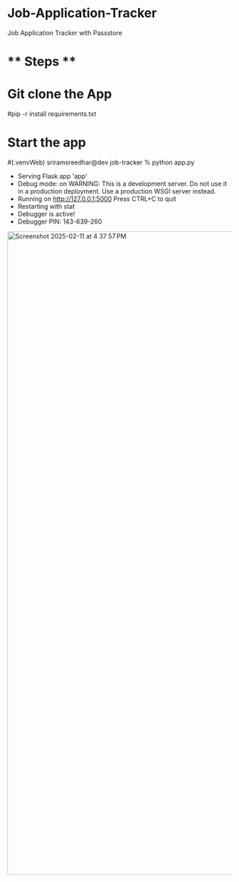 # Job-Application-Tracker
Job Application Tracker with Passstore

# ** Steps **

# Git clone the App 

#pip -r install  requirements.txt

# Start the app
#(.venvWeb) sriramsreedhar@dev job-tracker % python app.py
 * Serving Flask app 'app'
 * Debug mode: on
WARNING: This is a development server. Do not use it in a production deployment. Use a production WSGI server instead.
 * Running on http://127.0.0.1:5000
Press CTRL+C to quit
 * Restarting with stat
 * Debugger is active!
 * Debugger PIN: 143-639-260



<img width="1446" alt="Screenshot 2025-02-11 at 4 37 57 PM" src="https://github.com/user-attachments/assets/96f5aa96-9af2-47b7-8466-9033e9f1ef92" />




